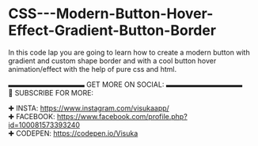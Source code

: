 # CSS---Modern-Button-Hover-Effect-Gradient-Button-Border
In this code lap you are going to learn how to create a modern button with gradient and custom shape border and with a cool button hover animation/effect with the help of pure css and html.  


▬▬▬▬▬▬▬▬▬▬▬ GET MORE ON SOCIAL: ▬▬▬▬▬▬▬▬▬▬▬  
🔔 SUBSCRIBE FOR MORE:   

✚ INSTA: https://www.instagram.com/visukaapp/  
✚ FACEBOOK: https://www.facebook.com/profile.php?id=100081573393240  
✚ CODEPEN: https://codepen.io/Visuka
